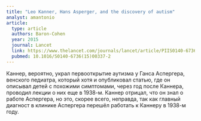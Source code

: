 ```yaml
---
title: "Leo Kanner, Hans Asperger, and the discovery of autism"
analyst: amantonio
article:
  type: article
  authors: Baron-Cohen
  year: 2015
  journal: Lancet
  link: https://www.thelancet.com/journals/lancet/article/PIIS0140-6736(15)00337-2
  pubmed: 10.1016/S0140-6736(15)00337-2
---
```


Каннер, вероятно, украл первооткрытие аутизма у Ганса Аспергера, венского педиатра, который хотя и опубликовал статью, где он описывал детей с похожими симптомами, через год после Каннера, проводил лекции о них еще в 1938-м. Каннер отрицал, что он знал о работе Аспергера, но это, скорее всего, неправда, так как главный диагност в клинике Аспергера перешёл работать к Каннеру в 1938-м году.
